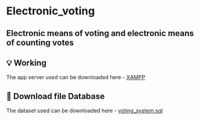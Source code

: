 # Electronic_voting

## Electronic means of voting and electronic means of counting votes

## :bulb: Working
The app server used can be downloaded here - [XAMPP](https://www.apachefriends.org/download.html)

## :file_folder: Download file Database
The dataset used can be downloaded here - [voting_system.sql](https://github.com/mojtaba-almayhay/Electronic_voting/blob/main/db/voting_system.sql)
